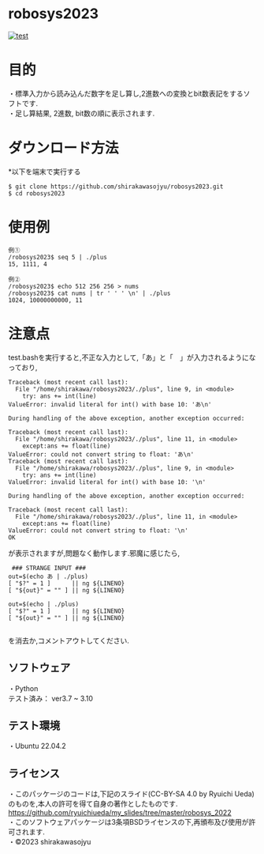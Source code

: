 # robosys2023

[![test](https://github.com/shirakawasojyu/robosys2023/actions/workflows/test.yml/badge.svg)](https://github.com/shirakawasojyu/robosys2023/actions/workflows/test.yml)

# 目的
・標準入力から読み込んだ数字を足し算し,2進数への変換とbit数表記をするソフトです.   
・足し算結果, 2進数, bit数の順に表示されます.

# ダウンロード方法
*以下を端末で実行する
```
$ git clone https://github.com/shirakawasojyu/robosys2023.git
$ cd robosys2023
```
# 使用例

```
例①
/robosys2023$ seq 5 | ./plus
15, 1111, 4

例②
/robosys2023$ echo 512 256 256 > nums
/robosys2023$ cat nums | tr ' ' ' \n' | ./plus
1024, 10000000000, 11
```

# 注意点
test.bashを実行すると,不正な入力として,「あ」と「　」が入力されるようになっており,
```
Traceback (most recent call last):
  File "/home/shirakawa/robosys2023/./plus", line 9, in <module>
    try: ans += int(line)
ValueError: invalid literal for int() with base 10: 'あ\n'

During handling of the above exception, another exception occurred:

Traceback (most recent call last):
  File "/home/shirakawa/robosys2023/./plus", line 11, in <module>
    except:ans += float(line)
ValueError: could not convert string to float: 'あ\n'
Traceback (most recent call last):
  File "/home/shirakawa/robosys2023/./plus", line 9, in <module>
    try: ans += int(line)
ValueError: invalid literal for int() with base 10: '\n'

During handling of the above exception, another exception occurred:

Traceback (most recent call last):
  File "/home/shirakawa/robosys2023/./plus", line 11, in <module>
    except:ans += float(line)
ValueError: could not convert string to float: '\n'
OK
```
が表示されますが,問題なく動作します.邪魔に感じたら,
```
 ### STRANGE INPUT ###
out=$(echo あ | ./plus)
[ "$?" = 1 ]      || ng ${LINENO}
[ "${out}" = "" ] || ng ${LINENO}

out=$(echo | ./plus)
[ "$?" = 1 ]      || ng ${LINENO}
[ "${out}" = "" ] || ng ${LINENO}
 
```
を消去か,コメントアウトしてください.

## ソフトウェア
・Python  
	テスト済み： ver3.7 ~ 3.10

## テスト環境
・Ubuntu 22.04.2

## ライセンス
・このパッケージのコードは,下記のスライド(CC-BY-SA 4.0 by Ryuichi Ueda)のものを,本人の許可を得て自身の著作としたものです.  
https://github.com/ryuichiueda/my_slides/tree/master/robosys_2022  
・このソフトウェアパッケージは3条項BSDライセンスの下,再頒布及び使用が許可されます.  
・©2023 shirakawasojyu
